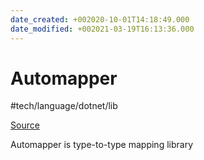 ```yaml
---
date_created: +002020-10-01T14:18:49.000
date_modified: +002021-03-19T16:13:36.000
---
```


# Automapper

 #tech/language/dotnet/lib

[Source](https://github.com/AutoMapper/AutoMapper)

Automapper is type-to-type mapping library

